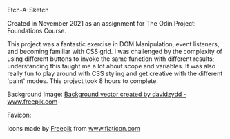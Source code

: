 Etch-A-Sketch

Created in November 2021 as an assignment for The Odin Project: Foundations Course.

This project was a fantastic exercise in DOM Manipulation, event listeners, and becoming familiar with CSS grid. I was challenged by the complexity of using different buttons to invoke the same function with different results; understanding this taught me a lot about scope and variables. It was also really fun to play around with CSS styling and get creative with the different 'paint' modes. This project took 8 hours to complete.

Background Image:
<a href="https://www.freepik.com/vectors/background">Background vector created by davidzydd - www.freepik.com</a>

Favicon:

<div>Icons made by <a href="https://www.freepik.com" title="Freepik">Freepik</a> from <a href="https://www.flaticon.com/" title="Flaticon">www.flaticon.com</a></div>
